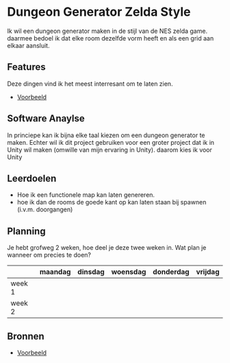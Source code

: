 # Dungeon Generator Zelda Style

Ik wil een dungeon generator maken in de stijl van de NES zelda game. daarmee bedoel ik dat elke room dezelfde vorm heeft en als een grid aan elkaar aansluit.

## Features
Deze dingen vind ik het meest interresant om te laten zien.

- [Voorbeeld](link)

## Software Anaylse 
In princiepe kan ik bijna elke taal kiezen om een dungeon generator te maken.
Echter wil ik dit project gebruiken voor een groter project dat ik in Unity wil maken (omwille van mijn ervaring in Unity).
daarom kies ik voor Unity

## Leerdoelen 
- Hoe ik een functionele map kan laten genereren.
- hoe ik dan de rooms de goede kant op kan laten staan bij spawnen (i.v.m. doorgangen)

## Planning 
Je hebt grofweg 2 weken, hoe deel je deze twee weken in. Wat plan je wanneer om precies te doen?

| | maandag | dinsdag | woensdag | donderdag | vrijdag |
| --- | --- | --- | --- | --- | --- |
|week 1 |
|week 2 |

## Bronnen

- [Voorbeeld](link)
